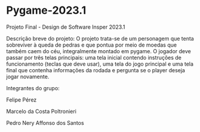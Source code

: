 # Pygame-2023.1
Projeto Final - Design de Software Insper 2023.1

Descrição breve do projeto: O projeto trata-se de um personagem que tenta sobreviver à queda de pedras e que pontua por meio de moedas que também caem do céu, integralmente montado em pygame. O jogador deve passar por três telas principais: uma tela inicial contendo instruções de funcionamento (teclas que deve usar), uma tela do jogo principal e uma tela final que contenha informações da rodada e pergunta se o player deseja jogar novamente. 

Integrantes do grupo:

Felipe Pérez

Marcelo da Costa Poltronieri

Pedro Nery Affonso dos Santos